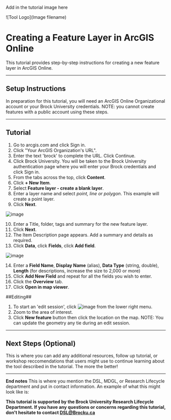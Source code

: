 Add in the tutorial image here 

![Tool Logo](Image filename)

# Creating a Feature Layer in ArcGIS Online
This tutorial provides step-by-step instructions for creating a new feature layer in ArcGIS Online.

----

## Setup Instructions
In preparation for this tutorial, you will need an ArcGIS Online Organizational account or your Brock University credentials. NOTE: you cannot create features with a public account using these steps.

----

## Tutorial

1. Go to arcgis.com and click Sign in.
2. Click "Your ArcGIS Organization's URL".
3. Enter the text 'brock' to complete the URL. Click Continue.
4. Click Brock University. You will be taken to the Brock University authentication page where you will enter your Brock credentials and click Sign in.
5. From the tabs across the top, click **Content**.
6. Click **+ New Item**.
7. Select **Feature layer - create a blank layer**.
8. Enter a layer name and select *point, line or polygon*. This example will create a point layer.
9. Click **Next**.

![image](https://user-images.githubusercontent.com/45638590/175981617-a38acf86-2048-46bb-87fc-458ba6ba1b8b.png)

10. Enter a Title, folder, tags and summary for the new feature layer.
11. Click **Next**.
12. The Item Description page appears. Add a summary and details as required.
13. Click **Data**, click **Fields**, click **Add field**.

![image](https://user-images.githubusercontent.com/45638590/175981930-c658e791-9297-4b93-8398-d06f947d5219.png)

14. Enter a **Field Name**, **Display Name** (alias), **Data Type** (string, double), **Length** (for descriptions, increase the size to 2,000 or more)
15. Click **Add New Field** and repeat for all the fields you wish to enter.
16. Click the **Overview** tab.
17. Click **Open in map viewer**.

##Editing##

1. To start an 'edit session', click ![image](https://user-images.githubusercontent.com/45638590/175983304-2c2f8510-16a9-4f94-a5dc-bd5fe3e85782.png) from the lower right menu.
2. Zoom to the area of interest.
3. Click **New feature** button then click the location on the map. NOTE: You can update the geometry any tie during an edit session.

----

## Next Steps (Optional)
This is where you can add any additional resources, follow up tutorial, or workshop reccomendations that users might use to continue learning about the tool described in the tutorial.  The more the better!

----

**End notes**
This is where you mention the DSL, MDGL, or Research Lifecycle department and put in contact information.  An example of what this might look like is:

**This tutorial is supported by the Brock University Research Lifecycle Department.  If you have any questions or concerns regarding this tutorial, don't hesitate to contact [DSL@Brocku.ca](mailto:DSL@Brocku.ca)**
